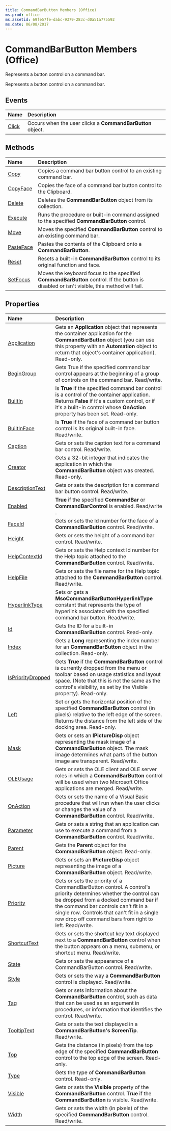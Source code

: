 ```yaml
---
title: CommandBarButton Members (Office)
ms.prod: office
ms.assetid: 69fe57fe-dabc-9379-283c-d0a51a775592
ms.date: 06/08/2017
---
```



# CommandBarButton Members (Office)
Represents a button control on a command bar.

Represents a button control on a command bar.


## Events



|**Name**|**Description**|
|:-----|:-----|
|[Click](commandbarbutton-click-event-office.md)|Occurs when the user clicks a **CommandBarButton** object.|

## Methods



|**Name**|**Description**|
|:-----|:-----|
|[Copy](commandbarbutton-copy-method-office.md)|Copies a command bar button control to an existing command bar.|
|[CopyFace](commandbarbutton-copyface-method-office.md)|Copies the face of a command bar button control to the Clipboard.|
|[Delete](commandbarbutton-delete-method-office.md)|Deletes the **CommandBarButton** object from its collection.|
|[Execute](commandbarbutton-execute-method-office.md)|Runs the procedure or built-in command assigned to the specified **CommandBarButton** control.|
|[Move](commandbarbutton-move-method-office.md)|Moves the specified **CommandBarButton** control to an existing command bar.|
|[PasteFace](commandbarbutton-pasteface-method-office.md)|Pastes the contents of the Clipboard onto a **CommandBarButton**.|
|[Reset](commandbarbutton-reset-method-office.md)|Resets a built-in **CommandBarButton** control to its original function and face.|
|[SetFocus](commandbarbutton-setfocus-method-office.md)|Moves the keyboard focus to the specified **CommandBarButton** control. If the button is disabled or isn't visible, this method will fail.|

## Properties



|**Name**|**Description**|
|:-----|:-----|
|[Application](commandbarbutton-application-property-office.md)|Gets an **Application** object that represents the container application for the **CommandBarButton** object (you can use this property with an **Automation** object to return that object's container application). Read-only.|
|[BeginGroup](commandbarbutton-begingroup-property-office.md)|Gets True if the specified command bar control appears at the beginning of a group of controls on the command bar. Read/write.|
|[BuiltIn](commandbarbutton-builtin-property-office.md)|Is **True** if the specified command bar control is a control of the container application. Returns **False** if it's a custom control, or if it's a built-in control whose **OnAction** property has been set. Read-only.|
|[BuiltInFace](commandbarbutton-builtinface-property-office.md)|Is **True** if the face of a command bar button control is its original built-in face. Read/write.|
|[Caption](commandbarbutton-caption-property-office.md)|Gets or sets the caption text for a command bar control. Read/write.|
|[Creator](commandbarbutton-creator-property-office.md)|Gets a 32-bit integer that indicates the application in which the **CommandBarButton** object was created. Read-only.|
|[DescriptionText](commandbarbutton-descriptiontext-property-office.md)|Gets or sets the description for a command bar button control. Read/write.|
|[Enabled](commandbarbutton-enabled-property-office.md)|**True** if the specified **CommandBar** or **CommandBarControl** is enabled. Read/write .|
|[FaceId](commandbarbutton-faceid-property-office.md)|Gets or sets the Id number for the face of a **CommandBarButton** control. Read/write.|
|[Height](commandbarbutton-height-property-office.md)|Gets or sets the height of a command bar control. Read/write.|
|[HelpContextId](commandbarbutton-helpcontextid-property-office.md)|Gets or sets the Help context Id number for the Help topic attached to the **CommandBarButton** control. Read/write.|
|[HelpFile](commandbarbutton-helpfile-property-office.md)|Gets or sets the file name for the Help topic attached to the **CommandBarButton** control. Read/write.|
|[HyperlinkType](commandbarbutton-hyperlinktype-property-office.md)|Sets or gets a **MsoCommandBarButtonHyperlinkType** constant that represents the type of hyperlink associated with the specified command bar button. Read/write.|
|[Id](commandbarbutton-id-property-office.md)|Gets the ID for a built-in **CommandBarButton** control. Read-only.|
|[Index](commandbarbutton-index-property-office.md)|Gets a **Long** representing the index number for an **CommandBarButton** object in the collection. Read-only.|
|[IsPriorityDropped](commandbarbutton-isprioritydropped-property-office.md)|Gets **True** if the **CommandBarButton** control is currently dropped from the menu or toolbar based on usage statistics and layout space. (Note that this is not the same as the control's visibility, as set by the Visible property). Read-only.|
|[Left](commandbarbutton-left-property-office.md)|Set or gets the horizontal position of the specified **CommandBarButton** control (in pixels) relative to the left edge of the screen. Returns the distance from the left side of the docking area. Read-only.|
|[Mask](commandbarbutton-mask-property-office.md)|Gets or sets an **IPictureDisp** object representing the mask image of a **CommandBarButton** object. The mask image determines what parts of the button image are transparent. Read/write.|
|[OLEUsage](commandbarbutton-oleusage-property-office.md)|Gets or sets the OLE client and OLE server roles in which a **CommandBarButton** control will be used when two Microsoft Office applications are merged. Read/write.|
|[OnAction](commandbarbutton-onaction-property-office.md)|Gets or sets the name of a Visual Basic procedure that will run when the user clicks or changes the value of a **CommandBarButton** control. Read/write.|
|[Parameter](commandbarbutton-parameter-property-office.md)|Gets or sets a string that an application can use to execute a command from a **CommandBarButton** control. Read/write.|
|[Parent](commandbarbutton-parent-property-office.md)|Gets the **Parent** object for the **CommandBarButton** object. Read-only.|
|[Picture](commandbarbutton-picture-property-office.md)|Gets or sets an **IPictureDisp** object representing the image of a **CommandBarButton** object. Read/write.|
|[Priority](commandbarbutton-priority-property-office.md)|Gets or sets the priority of a CommandBarButton control. A control's priority determines whether the control can be dropped from a docked command bar if the command bar controls can't fit in a single row. Controls that can't fit in a single row drop off command bars from right to left. Read/write.|
|[ShortcutText](commandbarbutton-shortcuttext-property-office.md)|Gets or sets the shortcut key text displayed next to a **CommandBarButton** control when the button appears on a menu, submenu, or shortcut menu. Read/write.|
|[State](commandbarbutton-state-property-office.md)|Gets or sets the appearance of a CommandBarButton control. Read/write.|
|[Style](commandbarbutton-style-property-office.md)|Gets or sets the way a **CommandBarButton** control is displayed. Read/write.|
|[Tag](commandbarbutton-tag-property-office.md)|Gets or sets information about the **CommandBarButton** control, such as data that can be used as an argument in procedures, or information that identifies the control. Read/write.|
|[TooltipText](commandbarbutton-tooltiptext-property-office.md)|Gets or sets the text displayed in a **CommandBarButton's** **ScreenTip**. Read/write.|
|[Top](commandbarbutton-top-property-office.md)|Gets the distance (in pixels) from the top edge of the specified **CommandBarButton** control to the top edge of the screen. Read-only.|
|[Type](commandbarbutton-type-property-office.md)|Gets the type of **CommandBarButton** control. Read-only.|
|[Visible](commandbarbutton-visible-property-office.md)|Gets or sets the **Visible** property of the **CommandBarButton** control. **True** if the **CommandBarButton** is visible. Read/write.|
|[Width](commandbarbutton-width-property-office.md)|Gets or sets the width (in pixels) of the specified **CommandBarButton** control. Read/write.|

